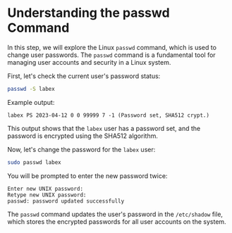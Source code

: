 # Understanding the passwd Command

In this step, we will explore the Linux `passwd` command, which is used to change user passwords. The `passwd` command is a fundamental tool for managing user accounts and security in a Linux system.

First, let's check the current user's password status:

```bash
passwd -S labex
```

Example output:

```
labex PS 2023-04-12 0 0 99999 7 -1 (Password set, SHA512 crypt.)
```

This output shows that the `labex` user has a password set, and the password is encrypted using the SHA512 algorithm.

Now, let's change the password for the `labex` user:

```bash
sudo passwd labex
```

You will be prompted to enter the new password twice:

```
Enter new UNIX password:
Retype new UNIX password:
passwd: password updated successfully
```

The `passwd` command updates the user's password in the `/etc/shadow` file, which stores the encrypted passwords for all user accounts on the system.
